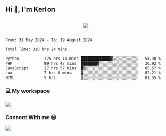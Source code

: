 ## Hi 👋, I'm Kerlon

<p align="center" style="margin: 30px;">
 
 <img src="https://skillicons.dev/icons?i=html,css,bootstrap,js,nodejs,jquery,python,flask,php,mysql,lua,sqlite,firebase">


</p>
<!--START_SECTION:waka-->

```txt
From: 31 May 2024 - To: 19 August 2024

Total Time: 318 hrs 24 mins

Python           175 hrs 14 mins █████████████▓░░░░░░░░░░░   54.30 %
PHP              99 hrs 47 mins  ███████▓░░░░░░░░░░░░░░░░░   30.92 %
JavaScript       17 hrs 57 mins  █▒░░░░░░░░░░░░░░░░░░░░░░░   05.57 %
Lua              7 hrs 8 mins    ▓░░░░░░░░░░░░░░░░░░░░░░░░   02.21 %
HTML             5 hrs           ▒░░░░░░░░░░░░░░░░░░░░░░░░   01.55 %
```

<!--END_SECTION:waka-->


<p align="center">
 <h3>💻 My workspace</h3>
    <img src="https://skillicons.dev/icons?i=mint" />
</p>

<p align="center">
 <h3>Connect With me 😄</h3> 
    <a href="https://www.linkedin.com/in/kerlon-fernandes"><img src="https://skillicons.dev/icons?i=linkedin" />
  </a>
</p>




